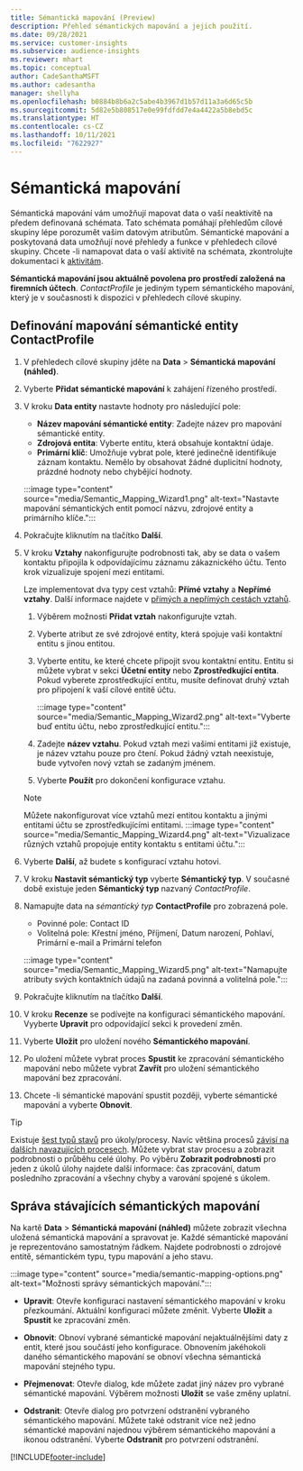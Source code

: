 ```yaml
---
title: Sémantická mapování (Preview)
description: Přehled sémantických mapování a jejich použití.
ms.date: 09/28/2021
ms.service: customer-insights
ms.subservice: audience-insights
ms.reviewer: mhart
ms.topic: conceptual
author: CadeSanthaMSFT
ms.author: cadesantha
manager: shellyha
ms.openlocfilehash: b0884b8b6a2c5abe4b3967d1b57d11a3a6d65c5b
ms.sourcegitcommit: 5d82e5b808517e0e99fdfdd7e4a4422a5b8ebd5c
ms.translationtype: HT
ms.contentlocale: cs-CZ
ms.lasthandoff: 10/11/2021
ms.locfileid: "7622927"
---
```

# <a name="semantic-mappings"></a>Sémantická mapování

Sémantická mapování vám umožňují mapovat data o vaší neaktivitě na předem definovaná schémata. Tato schémata pomáhají přehledům cílové skupiny lépe porozumět vašim datovým atributům. Sémantické mapování a poskytovaná data umožňují nové přehledy a funkce v přehledech cílové skupiny. Chcete -li namapovat data o vaší aktivitě na schémata, zkontrolujte dokumentaci k [aktivitám](activities.md).

**Sémantická mapování jsou aktuálně povolena pro prostředí založená na firemních účtech**. *ContactProfile* je jediným typem sémantického mapování, který je v současnosti k dispozici v přehledech cílové skupiny.

## <a name="define-a-contactprofile-semantic-entity-mapping"></a>Definování mapování sémantické entity ContactProfile

1. V přehledech cílové skupiny jděte na **Data** > **Sémantická mapování (náhled)**.

1. Vyberte **Přidat sémantické mapování** k zahájení řízeného prostředí.

1. V kroku **Data entity** nastavte hodnoty pro následující pole:

   - **Název mapování sémantické entity**: Zadejte název pro mapování sémantické entity.
   - **Zdrojová entita**: Vyberte entitu, která obsahuje kontaktní údaje.
   - **Primární klíč**: Umožňuje vybrat pole, které jedinečně identifikuje záznam kontaktu. Nemělo by obsahovat žádné duplicitní hodnoty, prázdné hodnoty nebo chybějící hodnoty.

   :::image type="content" source="media/Semantic_Mapping_Wizard1.png" alt-text="Nastavte mapování sémantických entit pomocí názvu, zdrojové entity a primárního klíče.":::

1. Pokračujte kliknutím na tlačítko **Další**.

1. V kroku **Vztahy** nakonfigurujte podrobnosti tak, aby se data o vašem kontaktu připojila k odpovídajícímu záznamu zákaznického účtu. Tento krok vizualizuje spojení mezi entitami.  

   Lze implementovat dva typy cest vztahů: **Přímé vztahy** a **Nepřímé vztahy**. Další informace najdete v [přímých a nepřímých cestách vztahů](relationships.md#relationship-paths).

   1. Výběrem možnosti **Přidat vztah** nakonfigurujte vztah.
   1. Vyberte atribut ze své zdrojové entity, která spojuje vaši kontaktní entitu s jinou entitou.
   1. Vyberte entitu, ke které chcete připojit svou kontaktní entitu. Entitu si můžete vybrat v sekci **Účetní entity** nebo **Zprostředkující entita**. Pokud vyberete zprostředkující entitu, musíte definovat druhý vztah pro připojení k vaší cílové entitě účtu.

      :::image type="content" source="media/Semantic_Mapping_Wizard2.png" alt-text="Vyberte buď entitu účtu, nebo zprostředkující entitu.":::

   1. Zadejte **název vztahu**. Pokud vztah mezi vašimi entitami již existuje, je název vztahu pouze pro čtení. Pokud žádný vztah neexistuje, bude vytvořen nový vztah se zadaným jménem.
   1. Vyberte **Použít** pro dokončení konfigurace vztahu.

   > [!NOTE]
   > Můžete nakonfigurovat více vztahů mezi entitou kontaktu a jinými entitami účtu se zprostředkujícími entitami.
   >  :::image type="content" source="media/Semantic_Mapping_Wizard4.png" alt-text="Vizualizace různých vztahů propojuje entity kontaktu s entitami účtu.":::

1. Vyberte **Další**, až budete s konfigurací vztahu hotovi.

1. V kroku **Nastavit sémantický typ** vyberte **Sémantický typ**. V současné době existuje jeden **Sémantický typ** nazvaný *ContactProfile*.

1. Namapujte data na *sémantický typ* **ContactProfile** pro zobrazená pole.
   - Povinné pole: Contact ID
   - Volitelná pole: Křestní jméno, Příjmení, Datum narození, Pohlaví, Primární e-mail a Primární telefon

   :::image type="content" source="media/Semantic_Mapping_Wizard5.png" alt-text="Namapujte atributy svých kontaktních údajů na zadaná povinná a volitelná pole.":::

1. Pokračujte kliknutím na tlačítko **Další**.

1. V kroku **Recenze** se podívejte na konfiguraci sémantického mapování. Vyyberte **Upravit** pro odpovídající sekci k provedení změn.

1. Vyberte **Uložit** pro uložení nového **Sémantického mapování**.

1. Po uložení můžete vybrat proces **Spustit** ke zpracování sémantického mapování nebo můžete vybrat **Zavřít** pro uložení sémantického mapování bez zpracování.

1. Chcete -li sémantické mapování spustit později, vyberte sémantické mapování a vyberte **Obnovit**.

> [!TIP]
> Existuje [šest typů stavů](system.md#status-types) pro úkoly/procesy. Navíc většina procesů [závisí na dalších navazujících procesech](system.md#refresh-policies). Můžete vybrat stav procesu a zobrazit podrobnosti o průběhu celé úlohy. Po výběru **Zobrazit podrobnosti** pro jeden z úkolů úlohy najdete další informace: čas zpracování, datum posledního zpracování a všechny chyby a varování spojené s úkolem.

## <a name="manage-existing-semantic-mappings"></a>Správa stávajících sémantických mapování

Na kartě **Data** > **Sémantická mapování (náhled)** můžete zobrazit všechna uložená sémantická mapování a spravovat je. Každé sémantické mapování je reprezentováno samostatným řádkem. Najdete podrobnosti o zdrojové entitě, sémantickém typu, typu mapování a jeho stavu.

:::image type="content" source="media/semantic-mapping-options.png" alt-text="Možnosti správy sémantických mapování.":::

- **Upravit**: Otevře konfiguraci nastavení sémantického mapování v kroku přezkoumání. Aktuální konfiguraci můžete změnit. Vyberte **Uložit** a **Spustit** ke zpracování změn.

- **Obnovit**: Obnoví vybrané sémantické mapování nejaktuálnějšími daty z entit, které jsou součástí jeho konfigurace. Obnovením jakéhokoli daného sémantického mapování se obnoví všechna sémantická mapování stejného typu.

- **Přejmenovat**: Otevře dialog, kde můžete zadat jiný název pro vybrané sémantické mapování. Výběrem možnosti **Uložit** se vaše změny uplatní.

- **Odstranit**: Otevře dialog pro potvrzení odstranění vybraného sémantického mapování. Můžete také odstranit více než jedno sémantické mapování najednou výběrem sémantického mapování a ikonou odstranění. Vyberte **Odstranit** pro potvrzení odstranění.

[!INCLUDE[footer-include](../includes/footer-banner.md)]
